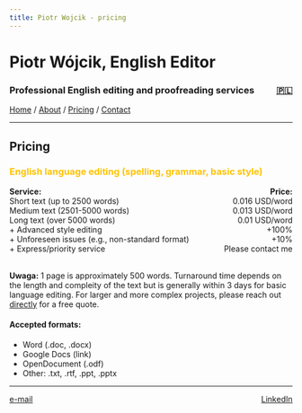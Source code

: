 ```yaml
---
title: Piotr Wojcik - pricing
---
```

<link rel="stylesheet" href="style.css">

# Piotr Wójcik, English Editor

<h3><div style="float: left">Professional English editing and proofreading services</div><div style="float: right"><a href="cennik.html" title="Kliknij tutaj, aby zobaczyć wersję polską">🇵🇱</a></div><div style="clear: both;"></div></h3>

[Home](index_en.md)  /  [About](about.md)  /  [Pricing](pricing.md)  /  [Contact](contact.md)

---

## Pricing

<h3 style="color: #ffc300">English language editing (spelling, grammar, basic style)</h3>

<!--
| Service                         | Price            |
|---------------------------------|------------------|
| Short (up to 2500 words)        | 0.06 PLN/word    |
| Medium (2501-5000 words)        | 0.05 PLN/word    |
| Long (over 5000 words)          | 0.04 PLN/word    |
| + Advanced style editing        | +100%            |
| + Unforeseen issues (e.g., atypical format) | +10% |
| + Express/priority service      | Please contact me |
-->
<div style="float: left"><strong>Service:</strong></div><div style="float: right"><strong>Price:</strong></div><br>
<div style="float: left">Short text (up to 2500 words)</div><div style="float: right">0.016 USD/word</div><br>
<div style="float: left">Medium text (2501-5000 words)</div><div style="float: right">0.013 USD/word</div><br>
<div style="float: left">Long text (over 5000 words)</div><div style="float: right">0.01 USD/word</div><br>
<div style="float: left">+ Advanced style editing</div><div style="float: right">+100%</div><br>
<div style="float: left">+ Unforeseen issues (e.g., non-standard format)</div><div style="float: right">+10%</div><br>
<div style="float: left">+ Express/priority service</div><div style="float: right">Please contact me</div><div style="clear: both;"></div><br>

**Uwaga:** 1 page is approximately 500 words. Turnaround time depends on the length and compleity of the text but is generally within 3 days for basic language editing. For larger and more complex projects, please reach out [directly](contact.md) for a free quote.

#### Accepted formats:
- Word (.doc, .docx)
- Google Docs (link)
- OpenDocument (.odf)
- Other: .txt, .rtf, .ppt, .pptx

---

<div style="float: left"><a target="_blank" href="https://veilmail.io/e/fuGedM">e-mail</a></div><div style="float: right"><a href="https://linkedin.com/in/pioioiotr">LinkedIn</a></div>
